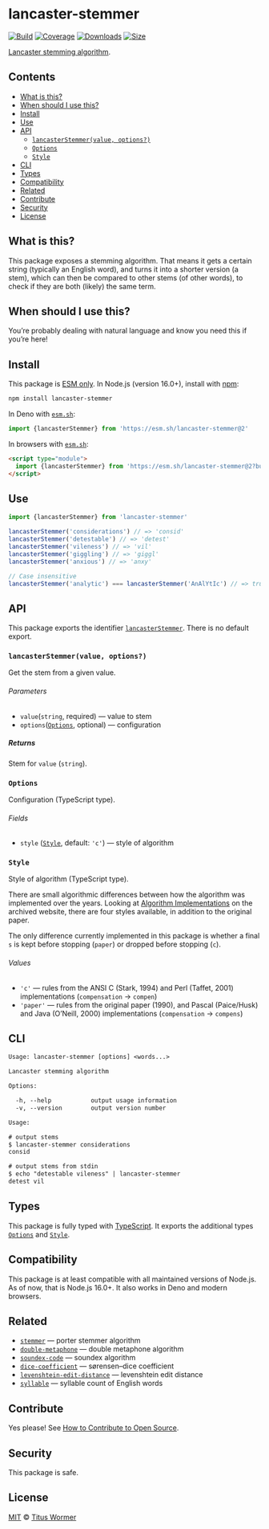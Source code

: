 # lancaster-stemmer

[![Build][build-badge]][build]
[![Coverage][coverage-badge]][coverage]
[![Downloads][downloads-badge]][downloads]
[![Size][size-badge]][size]

[Lancaster stemming algorithm][source].

## Contents

*   [What is this?](#what-is-this)
*   [When should I use this?](#when-should-i-use-this)
*   [Install](#install)
*   [Use](#use)
*   [API](#api)
    *   [`lancasterStemmer(value, options?)`](#lancasterstemmervalue-options)
    *   [`Options`](#options)
    *   [`Style`](#style)
*   [CLI](#cli)
*   [Types](#types)
*   [Compatibility](#compatibility)
*   [Related](#related)
*   [Contribute](#contribute)
*   [Security](#security)
*   [License](#license)

## What is this?

This package exposes a stemming algorithm.
That means it gets a certain string (typically an English word), and turns it
into a shorter version (a stem), which can then be compared to other stems
(of other words), to check if they are both (likely) the same term.

## When should I use this?

You’re probably dealing with natural language and know you need this if
you’re here!

## Install

This package is [ESM only][esm].
In Node.js (version 16.0+), install with [npm][]:

```sh
npm install lancaster-stemmer
```

In Deno with [`esm.sh`][esmsh]:

```js
import {lancasterStemmer} from 'https://esm.sh/lancaster-stemmer@2'
```

In browsers with [`esm.sh`][esmsh]:

```html
<script type="module">
  import {lancasterStemmer} from 'https://esm.sh/lancaster-stemmer@2?bundle'
</script>
```

## Use

```js
import {lancasterStemmer} from 'lancaster-stemmer'

lancasterStemmer('considerations') // => 'consid'
lancasterStemmer('detestable') // => 'detest'
lancasterStemmer('vileness') // => 'vil'
lancasterStemmer('giggling') // => 'giggl'
lancasterStemmer('anxious') // => 'anxy'

// Case insensitive
lancasterStemmer('analytic') === lancasterStemmer('AnAlYtIc') // => true
```

## API

This package exports the identifier [`lancasterStemmer`][api-lancasterstemmer].
There is no default export.

### `lancasterStemmer(value, options?)`

Get the stem from a given value.

###### Parameters

*   `value`(`string`, required)
    — value to stem
*   `options`([`Options`][api-options], optional)
    — configuration

##### Returns

Stem for `value` (`string`).

### `Options`

Configuration (TypeScript type).

###### Fields

*   `style` ([`Style`][api-style], default: `'c'`)
    — style of algorithm

### `Style`

Style of algorithm (TypeScript type).

There are small algorithmic differences between how the algorithm was
implemented over the years.
Looking at [Algorithm Implementations][algos] on the archived website,
there are four styles available, in addition to the original paper.

The only difference currently implemented in this package is whether a final
`s` is kept before stopping (`paper`) or dropped before stopping (`c`).

###### Values

*   `'c'`
    — rules from the ANSI C (Stark, 1994) and Perl (Taffet, 2001)
    implementations (`compensation` -> `compen`)
*   `'paper'`
    — rules from the original paper (1990), and Pascal (Paice/Husk) and
    Java (O’Neill, 2000) implementations (`compensation` -> `compens`)

## CLI

```txt
Usage: lancaster-stemmer [options] <words...>

Lancaster stemming algorithm

Options:

  -h, --help           output usage information
  -v, --version        output version number

Usage:

# output stems
$ lancaster-stemmer considerations
consid

# output stems from stdin
$ echo "detestable vileness" | lancaster-stemmer
detest vil
```

## Types

This package is fully typed with [TypeScript][].
It exports the additional types [`Options`][api-options] and
[`Style`][api-style].

## Compatibility

This package is at least compatible with all maintained versions of Node.js.
As of now, that is Node.js 16.0+.
It also works in Deno and modern browsers.

## Related

*   [`stemmer`](https://github.com/words/stemmer)
    — porter stemmer algorithm
*   [`double-metaphone`](https://github.com/words/double-metaphone)
    — double metaphone algorithm
*   [`soundex-code`](https://github.com/words/soundex-code)
    — soundex algorithm
*   [`dice-coefficient`](https://github.com/words/dice-coefficient)
    — sørensen–dice coefficient
*   [`levenshtein-edit-distance`](https://github.com/words/levenshtein-edit-distance)
    — levenshtein edit distance
*   [`syllable`](https://github.com/words/syllable)
    — syllable count of English words

## Contribute

Yes please!
See [How to Contribute to Open Source][contribute].

## Security

This package is safe.

## License

[MIT][license] © [Titus Wormer][author]

<!-- Definitions -->

[build-badge]: https://github.com/words/lancaster-stemmer/workflows/main/badge.svg

[build]: https://github.com/words/lancaster-stemmer/actions

[coverage-badge]: https://img.shields.io/codecov/c/github/words/lancaster-stemmer.svg

[coverage]: https://codecov.io/github/words/lancaster-stemmer

[downloads-badge]: https://img.shields.io/npm/dm/lancaster-stemmer.svg

[downloads]: https://www.npmjs.com/package/lancaster-stemmer

[size-badge]: https://img.shields.io/bundlephobia/minzip/lancaster-stemmer.svg

[size]: https://bundlephobia.com/result?p=lancaster-stemmer

[esm]: https://gist.github.com/sindresorhus/a39789f98801d908bbc7ff3ecc99d99c

[esmsh]: https://esm.sh

[typescript]: https://www.typescriptlang.org

[contribute]: https://opensource.guide/how-to-contribute/

[npm]: https://www.npmjs.com

[license]: license

[author]: https://wooorm.com

[source]: https://web.archive.org/web/20150215002618/http://www.comp.lancs.ac.uk/computing/research/stemming/index.htm

[algos]: https://web.archive.org/web/20060819173645/http://www.comp.lancs.ac.uk/computing/research/stemming/Links/implementations.htm

[api-lancasterstemmer]: #lancasterstemmervalue-options

[api-options]: #options

[api-style]: #style
